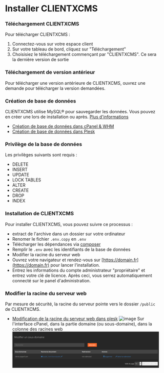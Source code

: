 # Installer CLIENTXCMS

### Téléchargement CLIENTXCMS

Pour télécharger CLIENTXCMS : 
1. Connectez-vous sur votre espace client
2. Sur votre tableau de bord, cliquez sur "Téléchargement"
3. Choisisiez le téléchargement commençant par "CLIENTXCMS". Ce sera la dernière version de sortie

### Téléchargement de version antérieur

Pour télécharger une version antérieure de CLIENTXCMS, ouvrez une demande pour télécharger la version demandées.

### Création de base de données
CLIENTXCMS utilise MySQL® pour sauvegarder les données. Vous pouvez en créer une lors de installation ou après. [Plus d'informations](https://clientxcms.com/docs/fr/database)

- [Création de base de données dans cPanel & WHM](https://docs.cpanel.net/cpanel/databases/mysql-database-wizard/)
- [Création de base de données dans Plesk](https://docs.plesk.com/en-US/17.0/customer-guide/advanced-website-databases.69535/)
### Privilège de la base de données
Les privilèges suivants sont requis :
- DELETE
- INSERT
- UPDATE
- LOCK TABLES
- ALTER
- CREATE
- DROP
- INDEX

### Installation de CLIENTXCMS

Pour installer CLIENTXCMS, vous pouvez suivre ce processus : 
- extract de l'archive dans un dossier sur votre ordinateur
- Renomer le fichier `.env.copy` en `.env`
- Télécharger les dépendances via [composer](https://clientxcms.com/docs/fr/composer)
- Remplir le `.env` avec les identifiants de la base de données
- Modifier la racine du serveur web 
- Ouvrez votre navigateur et rendez-vous sur [https://domain.fr](https://domain.fr) pour lancer l'installation.
- Entrez les informations du compte administrateur "propriétaire" et entrez votre clé de licence.
Après ceci, vous serrez automatiquement connecté sur le panel d'administration.
  
### Modifier la racine du serveur web
Par mesure de sécurité, la racine du serveur pointe vers le dossier `/public` de CLIENTXCMS.
- [Modification de la racine du serveur web dans plesk](https://docs.plesk.com/fr-FR/onyx/administrator-guide/h%C3%A9bergement-web/structure-des-r%C3%A9pertoires-de-sites-web/d%C3%A9finir-une-racine-du-document-personnalis%C3%A9e.77500/)
![image](https://docs.plesk.com/fr-FR/onyx/administrator-guide/images/77501.webp)
  Sur l'interface cPanel, dans la partie domaine (ou sous-domaine), dans la colonne des racines web
  ![image](https://raw.githubusercontent.com/ClientXCMS/docs/master/fr/images/cpanel/cpanel.png)